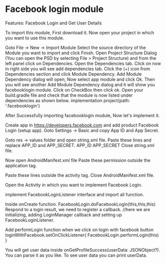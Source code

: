 # Facebook login module

Features:
Facebook Login and Get User Details

To import this module, First download it.
Now open your project in which you want to use this module.

Goto File -> New -> Import Module
Select the source directory of the Module you want to import and click Finish.
Open Project Structure Dialog (You can open the PSD by selecting File > Project Structure) and from the left panel click on Dependencies.
Open the Dependencies tab.
Click on <All Module> now in right side you will see add dependencies tab.
Click the (+) icon from Dependencies section and click Module Dependency.
Add Module Dependency dialog will open, Now select app module and click Ok.
Then you will see another Add Module Dependency dialog and it will show you facebooklogin module. Click on CheckBox then click ok.
Open your build.gradle file and check that the module is now listed under dependencies as shown below. 
implementation project(path: ':facebooklogin')

After Successfully importing facebooklogin module, Now let's implement it.

Create app in https://developers.facebook.com and add product Facebook Login (setup app).
Goto  Settings -> Basic and copy App ID and App Secret.

Goto res -> values folder and open string.xml file.
Paste these lines and replace APP_ID and APP_SECRET.
<string name="facebook_app_id">APP_ID</string>
<string name="facebook_client_token">APP_SECRET</string>
Close string.xml file.

Now open AndroidManifest.xml file 
Paste these permission outside the application tag.

<uses-permission android:name="android.permission.ACCESS_NETWORK_STATE" />
<uses-permission android:name="android.permission.INTERNET"/>

Paste these lines outside the activity tag.
<meta-data android:name="com.facebook.sdk.ApplicationId" android:value="@string/facebook_app_id"/>
<meta-data android:name="com.facebook.sdk.ClientToken" android:value="@string/facebook_client_token"/>
Close AndroidManifest.xml file.

Open the Activity in which you want to implement Facebook Login.

implement FacebookLoginListener interface and import all function.

Inside onCreate function.
FacebookLogin.doFacebookLogin(this,this,this)
Respond to a login result, we need to register a callback.
//here we are initializing, adding LoginManager callback and setting up FacebookLoginListener.

Add performLogin function when we click on login with facebook button 
loginWithFacebook.setOnClickListener{
FacebookLogin.performLogin(this)
}

You will get user data inside onGetProfileSuccess(userData: JSONObject?). You can parse it as you like.
To see user data you can print userData.





